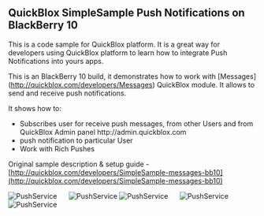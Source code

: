 <h2> QuickBlox SimpleSample Push Notifications on BlackBerry 10</h2>

This is a code sample for QuickBlox platform. It is a great way for developers using QuickBlox platform to learn how to integrate Push Notifications into yours apps. 

This is an BlackBerry 10 build, it demonstrates how to work with [Messages] (http://quickblox.com/developers/Messages) QuickBlox module. It allows to send and receive push notifications.

It shows how to:
<ul>
<li> Subscribes user for receive push messages, from other Users and from QuickBlox Admin panel http://admin.quickblox.com</li>
<li> push notification to particular User</li> 
<li> Work with Rich Pushes</li> 
</ul>

Original sample description & setup guide - [http://quickblox.com/developers/SimpleSample-messages-bb10](http://quickblox.com/developers/SimpleSample-messages-bb10)

![PushService](http://files.quickblox.com/Sample_messages_bb10_1.png) &nbsp;&nbsp;&nbsp;&nbsp; ![PushService](http://files.quickblox.com/Sample_messages_bb10_2.png)
![PushService](http://files.quickblox.com/Sample_messages_bb10_3.png) &nbsp;&nbsp;&nbsp;&nbsp; ![PushService](http://files.quickblox.com/Sample_messages_bb10_4.png)
![PushService](http://files.quickblox.com/Sample_messages_bb10_5.png)